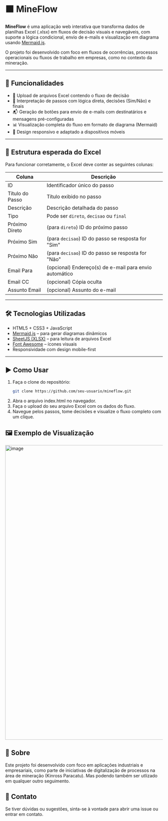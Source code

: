 # 🟫 MineFlow

**MineFlow** é uma aplicação web interativa que transforma dados de planilhas Excel (.xlsx) em fluxos de decisão visuais e navegáveis, com suporte a lógica condicional, envio de e-mails e visualização em diagrama usando [Mermaid.js](https://mermaid-js.github.io/).

O projeto foi desenvolvido com foco em fluxos de ocorrências, processos operacionais ou fluxos de trabalho em empresas, como no contexto da mineração.

---

## 🚀 Funcionalidades

- 📁 Upload de arquivos Excel contendo o fluxo de decisão
- 🧠 Interpretação de passos com lógica direta, decisões (Sim/Não) e finais
- 📬 Geração de botões para envio de e-mails com destinatários e mensagens pré-configuradas
- 📊 Visualização completa do fluxo em formato de diagrama (Mermaid)
- 📱 Design responsivo e adaptado a dispositivos móveis

---

## 📂 Estrutura esperada do Excel

Para funcionar corretamente, o Excel deve conter as seguintes colunas:

| Coluna             | Descrição                                                  |
|--------------------|------------------------------------------------------------|
| ID                 | Identificador único do passo                               |
| Título do Passo    | Título exibido no passo                                    |
| Descrição          | Descrição detalhada do passo                               |
| Tipo               | Pode ser `direto`, `decisao` ou `final`                    |
| Próximo Direto     | (para `direto`) ID do próximo passo                        |
| Próximo Sim        | (para `decisao`) ID do passo se resposta for "Sim"         |
| Próximo Não        | (para `decisao`) ID do passo se resposta for "Não"         |
| Email Para         | (opcional) Endereço(s) de e-mail para envio automático     |
| Email CC           | (opcional) Cópia oculta                                    |
| Assunto Email      | (opcional) Assunto do e-mail                               |

---

## 🛠️ Tecnologias Utilizadas

- HTML5 + CSS3 + JavaScript
- [Mermaid.js](https://mermaid-js.github.io/) – para gerar diagramas dinâmicos
- [SheetJS (XLSX)](https://sheetjs.com/) – para leitura de arquivos Excel
- [Font Awesome](https://fontawesome.com/) – ícones visuais
- Responsividade com design mobile-first

---

## ▶️ Como Usar

1. Faça o clone do repositório:
   ```bash
   git clone https://github.com/seu-usuario/mineflow.git

2.  Abra o arquivo index.html no navegador.
3.  Faça o upload do seu arquivo Excel com os dados do fluxo.
4.  Navegue pelos passos, tome decisões e visualize o fluxo completo com um clique.

## 🖼️ Exemplo de Visualização
<img width="955" height="940" alt="image" src="https://github.com/user-attachments/assets/b0837223-8428-412e-8786-e8a3042bbc83" />


## 🏢 Sobre

Este projeto foi desenvolvido com foco em aplicações industriais e empresariais, como parte de iniciativas de digitalização de processos na área de mineração (Kinross Paracatu). Mas podendo também ser utlizado em qualquer outro seguimento.

## 📧 Contato

Se tiver dúvidas ou sugestões, sinta-se à vontade para abrir uma issue ou entrar em contato.
